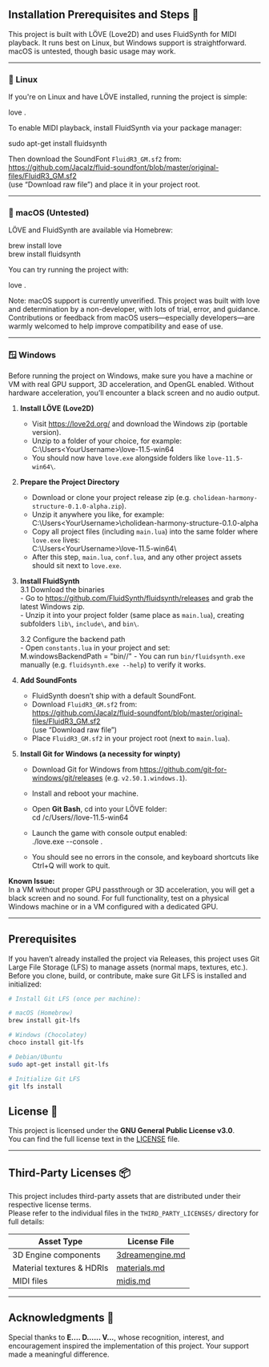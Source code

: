 
## Installation Prerequisites and Steps 🚀

This project is built with LÖVE (Love2D) and uses FluidSynth for MIDI playback. It runs best on Linux, but Windows support is straightforward. macOS is untested, though basic usage may work.

---

### 🐧 Linux

If you're on Linux and have LÖVE installed, running the project is simple:

love .

To enable MIDI playback, install FluidSynth via your package manager:

sudo apt-get install fluidsynth

Then download the SoundFont `FluidR3_GM.sf2` from:
https://github.com/Jacalz/fluid-soundfont/blob/master/original-files/FluidR3_GM.sf2  
(use “Download raw file”) and place it in your project root.

---

### 🍎 macOS (Untested)

LÖVE and FluidSynth are available via Homebrew:

brew install love  
brew install fluidsynth

You can try running the project with:

love .

Note: macOS support is currently unverified. This project was built with love and determination by a non-developer, with lots of trial, error, and guidance. Contributions or feedback from macOS users—especially developers—are warmly welcomed to help improve compatibility and ease of use.

---

### 🪟 Windows

Before running the project on Windows, make sure you have a machine or VM with real GPU support, 3D acceleration, and OpenGL enabled. Without hardware acceleration, you’ll encounter a black screen and no audio output.

1. **Install LÖVE (Love2D)**  
   - Visit https://love2d.org/ and download the Windows zip (portable version).  
   - Unzip to a folder of your choice, for example:  
     C:\Users\<YourUsername>\love-11.5-win64  
   - You should now have `love.exe` alongside folders like `love-11.5-win64\`.

2. **Prepare the Project Directory**  
   - Download or clone your project release zip (e.g. `cholidean-harmony-structure-0.1.0-alpha.zip`).  
   - Unzip it anywhere you like, for example:  
     C:\Users\<YourUsername>\cholidean-harmony-structure-0.1.0-alpha  
   - Copy all project files (including `main.lua`) into the same folder where `love.exe` lives:  
     C:\Users\<YourUsername>\love-11.5-win64\  
   - After this step, `main.lua`, `conf.lua`, and any other project assets should sit next to `love.exe`.

3. **Install FluidSynth**  
   3.1 Download the binaries  
       - Go to https://github.com/FluidSynth/fluidsynth/releases and grab the latest Windows zip.  
       - Unzip it into your project folder (same place as `main.lua`), creating subfolders `lib\`, `include\`, and `bin\`.

   3.2 Configure the backend path  
       - Open `constants.lua` in your project and set:  
         M.windowsBackendPath = "bin//"
       - You can run `bin/fluidsynth.exe` manually (e.g. `fluidsynth.exe --help`) to verify it works.

4. **Add SoundFonts**  
   - FluidSynth doesn’t ship with a default SoundFont.  
   - Download `FluidR3_GM.sf2` from:  
     https://github.com/Jacalz/fluid-soundfont/blob/master/original-files/FluidR3_GM.sf2  
     (use “Download raw file”)  
   - Place `FluidR3_GM.sf2` in your project root (next to `main.lua`).

5. **Install Git for Windows (a necessity for winpty)**  
   - Download Git for Windows from https://github.com/git-for-windows/git/releases (e.g. `v2.50.1.windows.1`).  
   - Install and reboot your machine.  
   - Open **Git Bash**, cd into your LÖVE folder:  
     cd /c/Users/<YourUsername>/love-11.5-win64  
   - Launch the game with console output enabled:  
     ./love.exe --console .

   - You should see no errors in the console, and keyboard shortcuts like Ctrl+Q will work to quit.

**Known Issue:**  
In a VM without proper GPU passthrough or 3D acceleration, you will get a black screen and no sound. For full functionality, test on a physical Windows machine or in a VM configured with a dedicated GPU.

---

## Prerequisites

If you haven’t already installed the project via Releases, this project uses Git Large File Storage (LFS) to manage assets (normal maps, textures, etc.). Before you clone, build, or contribute, make sure Git LFS is installed and initialized:

```bash
# Install Git LFS (once per machine):

# macOS (Homebrew)
brew install git-lfs

# Windows (Chocolatey)
choco install git-lfs

# Debian/Ubuntu
sudo apt-get install git-lfs

# Initialize Git LFS
git lfs install
```
## License 📝

This project is licensed under the **GNU General Public License v3.0**.  
You can find the full license text in the [LICENSE](LICENSE) file.

---

## Third-Party Licenses 📦

This project includes third-party assets that are distributed under their respective license terms.  
Please refer to the individual files in the `THIRD_PARTY_LICENSES/` directory for full details:

| Asset Type                  | License File |
|----------------------------|--------------|
| 3D Engine components        | [3dreamengine.md](THIRD_PARTY_LICENSES/3dreamengine.md) |
| Material textures & HDRIs  | [materials.md](THIRD_PARTY_LICENSES/materials.md) |
| MIDI files                  | [midis.md](THIRD_PARTY_LICENSES/midis.md) |

---

## Acknowledgments 🙏

Special thanks to **E.... D...... V...**, whose recognition, interest, and encouragement inspired the implementation of this project. Your support made a meaningful difference.
